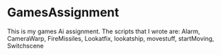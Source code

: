 GamesAssignment
===============

This is my games Ai assignment. 
The scripts that I wrote are: Alarm, CameraWarp, FireMissiles, Lookatfix, lookatship, movestuff, startMoving, Switchscene
 
